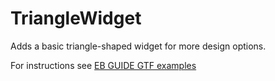 ﻿# TriangleWidget

Adds a basic triangle-shaped widget for more design options.

For instructions see [EB GUIDE GTF examples](../../readme.md)
